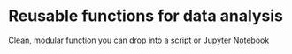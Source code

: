 # Reusable functions for data analysis
Clean, modular function you can drop into a script or Jupyter Notebook
